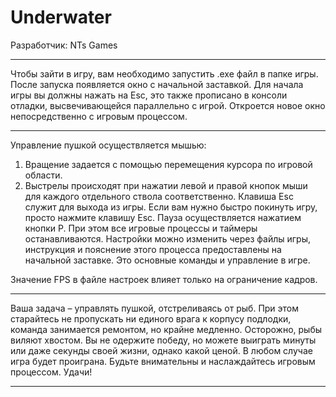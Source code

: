 # Underwater

Разработчик: NTs Games

----------------------------

Чтобы зайти в игру, вам необходимо запустить .exe файл в папке игры. 
После запуска появляется окно с начальной заставкой. 
Для начала игры вы должны нажать на Esc, это также прописано в консоли отладки, 
высвечивающейся параллельно с игрой. 
Откроется новое окно непосредственно с игровым процессом.

----------------------------

Управление пушкой осуществляется мышью:
 1. Вращение задается с помощью перемещения курсора по игровой области.
 2. Выстрелы происходят при нажатии левой и правой кнопок мыши для каждого отдельного ствола соответственно.
Клавиша Esc служит для выхода из игры. Если вам нужно быстро покинуть игру, просто нажмите клавишу Esc. 
Пауза осуществляется нажатием кнопки P. При этом все игровые процессы и таймеры останавливаются. 
Настройки можно изменить через файлы игры, инструкция и пояснение этого процесса 
предоставлены на начальной заставке.
Это основные команды и управление в игре.

Значение FPS в файле настроек влияет только на ограничение кадров. 

----------------------------

Ваша задача – управлять пушкой, отстреливаясь от рыб. 
При этом старайтесь не пропускать ни единого врага к корпусу подлодки, 
команда занимается ремонтом, но крайне медленно. Осторожно, рыбы виляют хвостом. 
Вы не одержите победу, но можете выиграть минуты или даже секунды своей жизни, однако какой ценой. 
В любом случае игра будет проиграна. Будьте внимательны и наслаждайтесь игровым процессом. Удачи!

----------------------------
